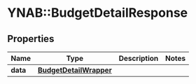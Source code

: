# YNAB::BudgetDetailResponse

## Properties
Name | Type | Description | Notes
------------ | ------------- | ------------- | -------------
**data** | [**BudgetDetailWrapper**](BudgetDetailWrapper.md) |  | 



